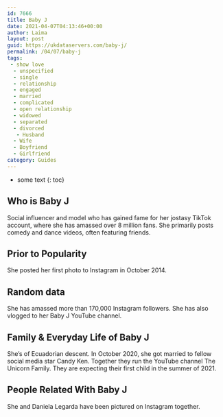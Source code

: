 ```yaml
---
id: 7666
title: Baby J
date: 2021-04-07T04:13:46+00:00
author: Laima
layout: post
guid: https://ukdataservers.com/baby-j/
permalink: /04/07/baby-j
tags:
 - show love
  - unspecified
  - single
  - relationship
  - engaged
  - married
  - complicated
  - open relationship
  - widowed
  - separated
  - divorced
   - Husband
  - Wife
  - Boyfriend
  - Girlfriend
category: Guides
---
```


* some text
{: toc}


## Who is Baby J
                  
                  
                  
Social influencer and model who has gained fame for her jostasy TikTok account, where she has amassed over 8 million fans. She primarily posts comedy and dance videos, often featuring friends. 
                  
              
            
              
            
                
                
                
## Prior to Popularity
                  
                  
                  
She posted her first photo to Instagram in October 2014. 
                  
              
            
              
            
                
                
                
## Random data
                  
                  
                  
She has amassed more than 170,000 Instagram followers. She has also vlogged to her Baby J YouTube channel. 
                  
              
            
              
            
                
                
                
## Family & Everyday Life of Baby J
                  
                  
                  
She&#8217;s of Ecuadorian descent. In October 2020, she got married to fellow social media star Candy Ken. Together they run the YouTube channel The Unicorn Family. They are expecting their first child in the summer of 2021.
                  
              
            
              
            
                
                
                
## People Related With Baby J
                  
                  
                  
She and Daniela Legarda have been pictured on Instagram together.
                  
              
            
              
            
                
              
            
              
              
            
            
              
            
          
          
          